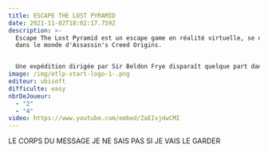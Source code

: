 ```yaml
---
title: ESCAPE THE LOST PYRAMID
date: 2021-11-02T18:02:17.759Z
description: >-
  Escape The Lost Pyramid est un escape game en réalité virtuelle, se déroulant
  dans le monde d'Assassin's Creed Origins.


  Une expédition dirigée par Sir Beldon Frye disparaît quelque part dans la péninsule du Sinaï. Une équipe de quatre et une douzaine de porteurs locaux cherchaient la Pyramide Perdue de Nebka… «  Ils n'ont jamais été revus. Dans le jeu, 2 ou 4 joueurs font équipe et disposent de 60 minutes pour trouver une sortie de la pyramide de Nebka. Les joueurs vivront une aventure plus grande que nature. Une aventure qui serait bien trop dangereuse ou tout simplement impossible à vivre dans la vraie vie.
image: /img/etlp-start-logo-1-.png
editeur: ubisoft
difficulte: easy
nbrDeJoueur:
  - "2"
  - "4"
video: https://www.youtube.com/embed/ZaEIvjdwCMI
---
```

LE CORPS DU MESSAGE JE NE SAIS PAS SI JE VAIS LE GARDER